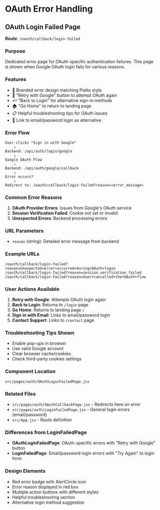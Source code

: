 # OAuth Error Handling

## OAuth Login Failed Page

**Route**: `/oauth/callback/login-failed`

### Purpose
Dedicated error page for OAuth-specific authentication failures. This page is shown when Google OAuth login fails for various reasons.

### Features
- 🎨 Branded error design matching Piatto style
- 🔄 "Retry with Google" button to attempt OAuth again
- ↩️ "Back to Login" for alternative sign-in methods
- 🏠 "Go Home" to return to landing page
- 📋 Helpful troubleshooting tips for OAuth issues
- 🔗 Link to email/password login as alternative

### Error Flow
```
User clicks "Sign in with Google"
    ↓
Backend: /api/auth/login/google
    ↓
Google OAuth Flow
    ↓
Backend: /api/auth/google/callback
    ↓
Error occurs?
    ↓
Redirect to: /oauth/callback/login-failed?reason=<error_message>
```

### Common Error Reasons
1. **OAuth Provider Errors**: Issues from Google's OAuth service
2. **Session Verification Failed**: Cookie not set or invalid
3. **Unexpected Errors**: Backend processing errors

### URL Parameters
- `reason` (string): Detailed error message from backend

### Example URLs
```
/oauth/callback/login-failed?reason=Unexpected+error+occurred+during+OAuth+login
/oauth/callback/login-failed?reason=session_verification_failed
/oauth/callback/login-failed?reason=User+cancelled+the+OAuth+flow
```

### User Actions Available
1. **Retry with Google**: Attempts OAuth login again
2. **Back to Login**: Returns to `/login` page
3. **Go Home**: Returns to landing page `/`
4. **Sign in with Email**: Links to email/password login
5. **Contact Support**: Links to `/contact` page

### Troubleshooting Tips Shown
- Enable pop-ups in browser
- Use valid Google account
- Clear browser cache/cookies
- Check third-party cookies settings

### Component Location
`src/pages/auth/OAuthLoginFailedPage.jsx`

### Related Files
- `src/pages/auth/OAuthCallbackPage.jsx` - Redirects here on error
- `src/pages/auth/LoginFailedPage.jsx` - General login errors (email/password)
- `src/App.jsx` - Route definition

### Differences from LoginFailedPage
- **OAuthLoginFailedPage**: OAuth-specific errors with "Retry with Google" button
- **LoginFailedPage**: Email/password login errors with "Try Again" to login form

### Design Elements
- Red error badge with AlertCircle icon
- Error reason displayed in red box
- Multiple action buttons with different styles
- Helpful troubleshooting section
- Alternative login method suggestion

